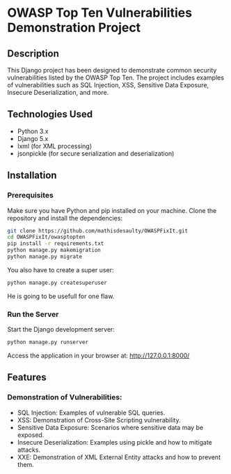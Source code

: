 # OWASP Top Ten Vulnerabilities Demonstration Project

## Description

This Django project has been designed to demonstrate common security vulnerabilities listed by the OWASP Top Ten. The project includes examples of vulnerabilities such as SQL Injection, XSS, Sensitive Data Exposure, Insecure Deserialization, and more.

## Technologies Used

- Python 3.x
- Django 5.x
- lxml (for XML processing)
- jsonpickle (for secure serialization and deserialization)

## Installation

### Prerequisites

Make sure you have Python and pip installed on your machine. Clone the repository and install the dependencies:

```bash
git clone https://github.com/mathisdesaulty/OWASPFixIt.git
cd OWASPFixIt/owasptopten
pip install -r requirements.txt
python manage.py makemigration
python manage.py migrate
```

You also have to create a super user:
```bash
python manage.py createsuperuser
```
He is going to be usefull for one flaw.


### Run the Server
Start the Django development server:
```bash
python manage.py runserver
```
Access the application in your browser at: http://127.0.0.1:8000/

## Features
### Demonstration of Vulnerabilities:

- SQL Injection: Examples of vulnerable SQL queries.
- XSS: Demonstration of Cross-Site Scripting vulnerability.
- Sensitive Data Exposure: Scenarios where sensitive data may be exposed.
- Insecure Deserialization: Examples using pickle and how to mitigate attacks.
- XXE: Demonstration of XML External Entity attacks and how to prevent them.

